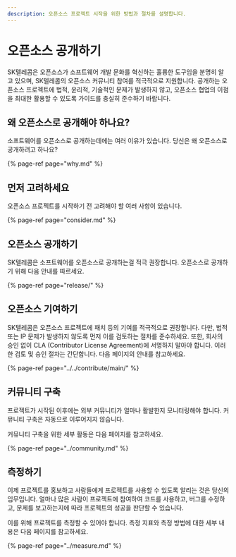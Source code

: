 ```yaml
---
description: 오픈소스 프로젝트 시작을 위한 방법과 절차를 설명합니다.
---
```


# 오픈소스 공개하기

SK텔레콤은 오픈소스가 소프트웨어 개발 문화를 혁신하는 훌륭한 도구임을 분명히 알고 있으며, SK텔레콤의 오픈소스 커뮤니티 참여를 적극적으로 지원합니다. 공개하는 오픈소스 프로젝트에 법적, 윤리적, 기술적인 문제가 발생하지 않고, 오픈소스 협업의 이점을 최대한 활용할 수 있도록 가이드를 충실히 준수하기 바랍니다. 

## 왜 오픈소스로 공개해야 하나요? 

소프트웨어를 오픈소스로 공개하는데에는 여러 이유가 있습니다. 당신은 왜 오픈소스로 공개하려고 하나요? 

{% page-ref page="why.md" %}

## 먼저 고려하세요

오픈소스 프로젝트를 시작하기 전 고려해야 할 여러 사항이 있습니다. 

{% page-ref page="consider.md" %}

## 오픈소스 공개하기

SK텔레콤은 소프트웨어를 오픈소스로 공개하는걸 적극 권장합니다. 오픈소스로 공개하기 위해 다음 안내를 따르세요. 

{% page-ref page="release/" %}

## 오픈소스 기여하기

SK텔레콤은 오픈소스 프로젝트에 패치 등의 기여를 적극적으로 권장합니다. 다만, 법적 또는 IP 문제가 발생하지 않도록 먼저 이를 검토하는 절차를 준수하세요. 또한, 회사의 승인 없이 CLA \(Contributor License Agreement\)에 서명하지 말아야 합니다. 이러한 검토 및 승인 절차는 간단합니다. 다음 페이지의 안내를 참고하세요. 

{% page-ref page="../../contribute/main/" %}



## 커뮤니티 구축

프로젝트가 시작된 이후에는 외부 커뮤니티가 얼마나 활발한지 모니터링해야 합니다. 커뮤니티 구축은 자동으로 이루어지지 않습니다.

커뮤니티 구축을 위한 세부 활동은 다음 페이지를 참고하세요.

{% page-ref page="../community.md" %}

## 측정하기

이제 프로젝트를 홍보하고 사람들에게 프로젝트를 사용할 수 있도록 알리는 것은 당신의 임무입니다. 얼마나 많은 사람이 프로젝트에 참여하여 코드를 사용하고, 버그를 수정하고, 문제를 보고하는지에 따라 프로젝트의 성공을 판단할 수 있습니다. 

이를 위해 프로젝트를 측정할 수 있어야 합니다. 측정 지표와 측정 방법에 대한 세부 내용은 다음 페이지를 참고하세요. 

{% page-ref page="../measure.md" %}

